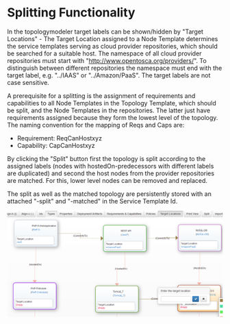 # Splitting Functionality

In the topologymodeler target labels can be shown/hidden by "Target Locations" - The Target Location assigned
 to a Node Template determines the service templates serving as cloud provider repositories, which should be searched
 for a suitable host. The namespace of all cloud provider repositories must start with "http://www.opentosca.org/providers/".
 To distinguish between different repositories the namespace must end with the target label, e.g.
  "../IAAS" or "../Amazon/PaaS". The target labels are not case sensitive.

A prerequisite for a splitting is the assignment of requirements and capabilities to all Node Templates in the
Topology Template, which should be split, and the Node Templates in the repositories.
The latter just have requirements assigned because they form the lowest level of the topology.
The naming convention for the mapping of Reqs and Caps are:

  - Requirement: ReqCanHostxyz
  - Capability:  CapCanHostxyz

By clicking the "Split" button first the topology is split according to the assigned labels (nodes with
hostedOn-predecessors with different labels are duplicated) and second the host nodes from the provider repositories
are matched.
For this, lower level nodes can be removed and replaced.

The split as well as the matched topology are persistently stored with an attached "-split" and "-matched" in
the Service Template Id.

![splitting](graphics/splitting.png)
